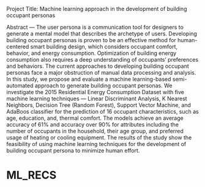 Project Title: Machine learning approach in the development of building occupant personas

Abstract — The user persona is a communication tool for designers to generate a mental model that describes the archetype of users. Developing building occupant personas is proven to be an effective method for human-centered smart building design, which considers occupant comfort, behavior, and energy consumption. Optimization of building energy consumption also requires a deep understanding of occupants’ preferences and behaviors. The current approaches to developing building occupant personas face a major obstruction of manual data processing and analysis. In this study, we propose and evaluate a machine learning-based semi-automated approach to generate building occupant personas. We investigate the 2015 Residential Energy Consumption Dataset with five machine learning techniques — Linear Discriminant Analysis, K Nearest Neighbors, Decision Tree (Random Forest), Support Vector Machine, and AdaBoos classifier for the prediction of 16 occupant characteristics, such as age, education, and, thermal comfort. The models achieve an average accuracy of 61% and accuracy over 90% for attributes including the number of occupants in the household, their age group, and preferred usage of heating or cooling equipment. The results of the study show the feasibility of using machine learning techniques for the development of building occupant persona to minimize human effort.

# ML_RECS
 
